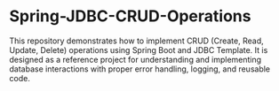 # Spring-JDBC-CRUD-Operations
This repository demonstrates how to implement CRUD (Create, Read, Update, Delete) operations using Spring Boot and JDBC Template. It is designed as a reference project for understanding and implementing database interactions with proper error handling, logging, and reusable code.
